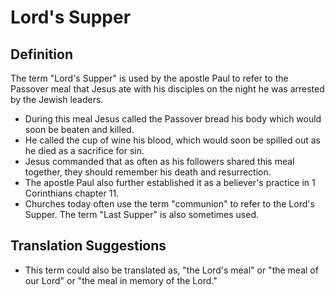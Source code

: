 # Lord's Supper

## Definition

The term "Lord's Supper" is used by the apostle Paul to refer to the Passover meal that Jesus ate with his disciples on the night he was arrested by the Jewish leaders. 

* During this meal Jesus called the Passover bread his body which would soon be beaten and killed.
* He called the cup of wine his blood, which would soon be spilled out as he died as a sacrifice for sin.
* Jesus commanded that as often as his followers shared this meal together, they should remember his death and resurrection.
* The apostle Paul also further established it as a believer's practice in 1 Corinthians chapter 11.
* Churches today often use the term "communion" to refer to the Lord's Supper. The term "Last Supper" is also sometimes used.


## Translation Suggestions



* This term could also be translated as, "the Lord's meal" or "the meal of our Lord" or "the meal in memory of the Lord."